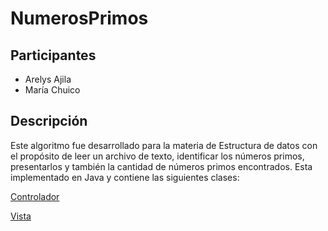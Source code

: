# NumerosPrimos
## Participantes
- Arelys Ajila
- María Chuico



## Descripción
Este algoritmo fue desarrollado para la materia de Estructura de datos con el propósito de leer un archivo de texto, identificar los números primos, presentarlos y también la cantidad de números primos encontrados. Esta implementado en Java y contiene las siguientes clases:

[Controlador]()

[Vista]()
